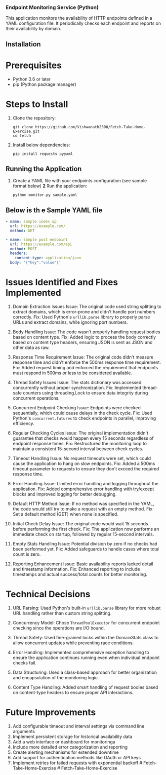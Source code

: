### Endpoint Monitoring Service (Python)

This application monitors the availability of HTTP endpoints defined in a YAML configuration file. It periodically checks each endpoint and reports on their availability by domain.

## Installation

# Prerequisites

- Python 3.6 or later
- pip (Python package manager)

# Steps to Install

1. Clone the repository:

   ```
   git clone https://github.com/Vishwanath2300/Fetch-Take-Home-Exercise.git
   cd fetch
   ```

2. Install below dependencies:
   ```
   pip install requests pyyaml
   ```

## Running the Application

1. Create a YAML file with your endpoints configuration (see sample format below)
   **2** Run the application:
   ```
   python monitor.py sample.yaml
   ```

## Below is th e Sample YAML file

```yaml
- name: sample index up
  url: https://example.com/
  method: GET

- name: sample post endpoint
  url: https://example.com/api
  method: POST
  headers:
    content-type: application/json
  body: '{"key":"value"}'
```

# Issues Identified and Fixes Implemented

1.  Domain Extraction Issues
    Issue: The original code used string splitting to extract domains, which is error-prone and didn't handle port numbers correctly.
    Fix: Used Python's `urllib.parse` library to properly parse URLs and extract domains, while ignoring port numbers.

2.  Body Handling
    Issue: The code wasn't properly handling request bodies based on content type.
    Fix: Added logic to process the body correctly based on content type headers, ensuring JSON is sent as JSON and other data as raw.

3.  Response Time Requirement
    Issue: The original code didn't measure response time and didn't enforce the 500ms response time requirement.
    Fix: Added request timing and enforced the requirement that endpoints must respond in 500ms or less to be considered available.

4.  Thread Safety Issues
    Issue: The stats dictionary was accessed concurrently without proper synchronization.
    Fix: Implemented thread-safe counters using threading.Lock to ensure data integrity during concurrent operations.

5.  Concurrent Endpoint Checking
    Issue: Endpoints were checked sequentially, which could cause delays in the check cycle.
    Fix: Used Python's `concurrent.futures` to check endpoints in parallel, improving efficiency.

6.  Regular Checking Cycles
    Issue: The original implementation didn't guarantee that checks would happen every 15 seconds regardless of endpoint response times.
    Fix: Restructured the monitoring loop to maintain a consistent 15-second interval between check cycles.

7.  Timeout Handling
    Issue: No request timeouts were set, which could cause the application to hang on slow endpoints.
    Fix: Added a 500ms timeout parameter to requests to ensure they don't exceed the required response time.

8.  Error Handling
    Issue: Limited error handling and logging throughout the application.
    Fix: Added comprehensive error handling with try/except blocks and improved logging for better debugging.

9.  Default HTTP Method
    Issue: If no method was specified in the YAML, the code would still try to make a request with an empty method.
    Fix: Set a default method (GET) when none is specified.

10. Initial Check Delay
    Issue: The original code would wait 15 seconds before performing the first check.
    Fix: The application now performs an immediate check on startup, followed by regular 15-second intervals.

11. Empty Stats Handling
    Issue: Potential division by zero if no checks had been performed yet.
    Fix: Added safeguards to handle cases where total count is zero.

12. Reporting Enhancement
    Issue: Basic availability reports lacked detail and timestamp information.
    Fix: Enhanced reporting to include timestamps and actual success/total counts for better monitoring.

# Technical Decisions

1. URL Parsing: Used Python's built-in `urllib.parse` library for more robust URL handling rather than custom string splitting.

2. Concurrency Model: Chose `ThreadPoolExecutor` for concurrent endpoint checking since the operations are I/O bound.

3. Thread Safety: Used fine-grained locks within the DomainStats class to allow concurrent updates while preventing race conditions.

4. Error Handling: Implemented comprehensive exception handling to ensure the application continues running even when individual endpoint checks fail.

5. Data Structuring: Used a class-based approach for better organization and encapsulation of the monitoring logic.

6. Content Type Handling: Added smart handling of request bodies based on content-type headers to ensure proper API interactions.

# Future Improvements

1. Add configurable timeout and interval settings via command line arguments
2. Implement persistent storage for historical availability data
3. Add a web interface or dashboard for monitoringa
4. Include more detailed error categorization and reporting
5. Create alerting mechanisms for extended downtime
6. Add support for authentication methods like OAuth or API keys
7. Implement retries for failed requests with exponential backoff
#   F e t c h - T a k e - H o m e - E x e r c i s e 
 
 #   F e t c h - T a k e - H o m e - E x e r c i s e 
 
 
